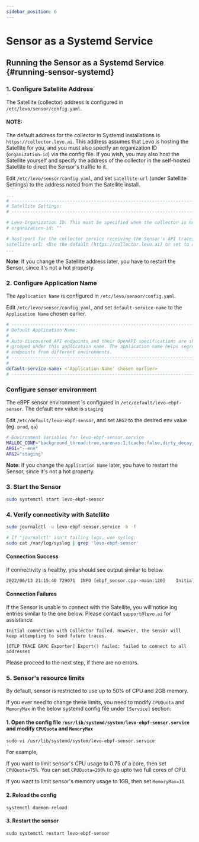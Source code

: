 ```yaml
---
sidebar_position: 6
---
```


# Sensor as a Systemd Service

## Running the Sensor as a Systemd Service {#running-sensor-systemd}

### 1. Configure Satellite Address
The Satellite (collector) address is configured in `/etc/levo/sensor/config.yaml`.

#### NOTE:
The default address for the collector in Systemd installations is `https://collector.levo.ai`.
This address assumes that Levo is hosting the Satellite for you, and you must also specify an organization ID (`organization-id`) via the config file.
If you wish, you may also host the Satellite yourself and specify the address of the collector in the self-hosted Satellite to direct the Sensor's traffic to it.


Edit `/etc/levo/sensor/config.yaml`, and set `satellite-url` (under Satellite Settings) to the address noted from the Satellite install.

```yaml
...
# --------------------------------------------------------------------------------------------
# Satellite Settings:
# --------------------------------------------------------------------------------------------

# Levo Organization ID. This must be specified when the collector is hosted by Levo.
# organization-id: ""

# host:port for the collector service receiving the Sensor's API traces.
satellite-url: <Use the default (https://collector.levo.ai) or set to a custom address>
...
```
**Note**: If you change the Satellite address later, you have to restart the Sensor, since it's not a hot property.

### 2. Configure Application Name
The `Application Name` is configured in `/etc/levo/sensor/config.yaml`.

Edit `/etc/levo/sensor/config.yaml`, and set `default-service-name` to the `Application Name` chosen earlier.

```yaml
# --------------------------------------------------------------------------------------------
# Default Application Name:
#
# Auto discovered API endpoints and their OpenAPI specifications are show in the API Catalog
# grouped under this application name. The application name helps segregate and group API
# endpoints from different environments.
# --------------------------------------------------------------------------------------------
#
default-service-name: <'Application Name' chosen earlier>
# --------------------------------------------------------------------------------------------
```

### Configure sensor environment
The eBPF sensor environment is configured in `/etc/default/levo-ebpf-sensor`. The default env value is `staging`

Edit `/etc/default/levo-ebpf-sensor`, and set `ARG2` to the desired env value (eg. `prod`, `qa`)

```bash
# Environment Variables for levo-ebpf-sensor.service
MALLOC_CONF="background_thread:true,narenas:1,tcache:false,dirty_decay_ms:0,muzzy_decay_ms:0,abort_conf:true"
ARG1="--env"
ARG2="staging"
```

**Note**: If you change the `Application Name` later, you have to restart the Sensor, since it's not a hot property.


### 3. Start the Sensor
```bash
sudo systemctl start levo-ebpf-sensor
```

### 4. Verify connectivity with Satellite
```bash
sudo journalctl -u levo-ebpf-sensor.service -b -f

# If 'journalctl' isn't tailing logs, use syslog:
sudo cat /var/log/syslog | grep 'levo-ebpf-sensor'
```

#### Connection Success
If connectivity is healthy, you should see output similar to below.

```bash
2022/06/13 21:15:40 729071	INFO [ebpf_sensor.cpp->main:120]	Initial connection with Collector was successful.
```

#### Connection Failures
If the Sensor is unable to connect with the Satellite, you will notice log entries similar to the one below. Please contact `support@levo.ai` for assistance.

```
Initial connection with Collector failed. However, the sensor will keep attempting to send future traces.

[OTLP TRACE GRPC Exporter] Export() failed: failed to connect to all addresses
```

Please proceed to the next step, if there are no errors.


### 5. Sensor's resource limits
By default, sensor is restricted to use up to 50% of CPU and 2GB memory.

If you ever need to change these limits, you need to modify `CPUQuota` and `MemoryMax` in the below systemd config file under `[Service]` section:

#### 1. Open the config file `/usr/lib/systemd/system/levo-ebpf-sensor.service` and modify `CPUQuota` and `MemoryMax`

```
sudo vi /usr/lib/systemd/system/levo-ebpf-sensor.service
```
For example,

If you want to limit sensor's CPU usage to 0.75 of a core, then set `CPUQuota=75%`. You can set `CPUQuota=200%` to go upto two full cores of CPU.

If you want to limit sensor's memory usage to 1GB, then set `MemoryMax=1G`

#### 2. Reload the config

```
systemctl daemon-reload
```

#### 3. Restart the sensor

```
sudo systemctl restart levo-ebpf-sensor
```
